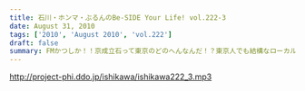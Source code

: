 ```yaml
---
title: 石川・ホンマ・ぶるんのBe-SIDE Your Life! vol.222-3
date: August 31, 2010
tags: ['2010', 'August 2010', 'vol.222']
draft: false
summary: FMかつしか！！京成立石って東京のどのへんなんだ！？東京人でも結構なローカルスポットです。良い居酒屋とかはあるらしい・・・程度の情報しか・・・NAMAE
---
```


http://project-phi.ddo.jp/ishikawa/ishikawa222_3.mp3
